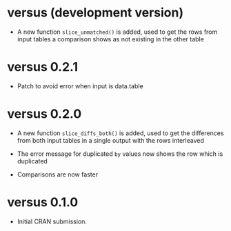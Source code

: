 # versus (development version)

* A new function `slice_unmatched()` is added, used to get the rows from
  input tables a comparison shows as not existing in the other table

# versus 0.2.1

* Patch to avoid error when input is data.table

# versus 0.2.0

* A new function `slice_diffs_both()` is added, used to get the differences from
  both input tables in a single output with the rows interleaved

* The error message for duplicated `by` values now shows the row which is duplicated

* Comparisons are now faster

# versus 0.1.0

* Initial CRAN submission.
